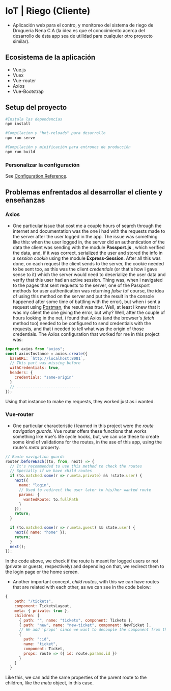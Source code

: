 # IoT | Riego (Cliente)

- Aplicación web para el contro, y monitoreo del sistema de riego de Droguería Nena C.A (la idea es que el conocimiento acerca del desarrollo de ésta app sea de utilidad para cualquier otro proyecto similar).

## Ecosistema de la aplicación

- Vue.js
- Vuex
- Vue-router
- Axios
- Vue-Bootstrap

## Setup del proyecto

```bash
#Instala las dependencias
npm install

#Compilacion y "hot-reloads" para desarrollo
npm run serve

#Compilación y minificación para entronos de producción
npm run build
```

### Personalizar la configuración

See [Configuration Reference](https://cli.vuejs.org/config/).

## Problemas enfrentados al desarrollar el cliente y enseñanzas

### Axios

- One particular issue that cost me a couple hours of search through the internet and documentation was the one i had with the requests made to the server after the user logged in the app. The issue was something like this: when the user logged in, the server did an authentication of the data the client was sending with the module **Passport.js** , which verified the data, and, if it was correct, serialized the user and stored the info in a _session cookie_ using the module **Express-Session**. After all this was done, on each request the client sends to the server, the cookie needed to be sent too, as this was the client _credentials_ (or that's how i gave sense to it) which the server would need to deserialize the user data and verify that this user had an active session. Thing was, when i navigated to the pages that sent requests to the server, one of the Passport methods for user authentication was returning _false_ (of course, the idea of using this method on the server and put the result in the console happened after some time of battling with the error), but when i sent a request using [Postman](www.postman.io), the result was _true_. Well, at least i knew that it was my client the one giving the error, but why? Well, after the couple of hours looking in the net, i found that Axios (and the browser's _fetch_ method too) needed to be configured to send credentials with the requests, and that i needed to tell what was the origin of those credentials. The Axios configuration that worked for me in this project was:

```JavaScript
import axios from "axios";
const axiosInstance = axios.create({
  baseURL: `http://localhost:8081`,
  // This part was missing before
  withCredentials: true,
  headers: {
    credentials: "same-origin"
  }
  // ----------------------------
});
```

Using that instance to make my requests, they worked just as i wanted.

### Vue-router

- One particular characteristic i learned in this project were the _route navigation guards_. Vue router offers these functions that works something like Vue's life cycle hooks, but, we can use these to create some kind of validations for the routes, in the ase of this app, using the route's _meta_ property.

```JavaScript
// Route navigation guards
router.beforeEach((to, from, next) => {
  // It's recommended to use this method to check the routes
  // Specially if we have child routes
  if (to.matched.some(r => r.meta.private) && !state.user) {
    next({
      name: "login",
      // Used to redirect the user later to his/her wanted route
      params: {
        wantedRoute: to.fullPath
      }
    });
    return;
  }

  if (to.matched.some(r => r.meta.guest) && state.user) {
    next({ name: "home" });
    return;
  }
  next();
});
```

In the code above, we check if the route is meant for logged users or not (private or guests, respectively) and depending on that, we redirect them to the login page or the home screen.

- Another important concept, _child routes_, with this we can have routes that are related with each other, as we can see in the code below:

```JavaScript
{
    path: "/tickets",
    component: TicketsLayout,
    meta: { private: true },
    children: [
      { path: "", name: "tickets", component: Tickets },
      { path: "new", name: "new-ticket", component: NewTicket },
      // We add 'props' since we want to decouple the component from the route
      {
        path: ":id",
        name: "ticket",
        component: Ticket,
        props: route => ({ id: route.params.id })
      }
    ]
  }
```

Like this, we can add the same properties of the parent route to the children, like the _meta_ object, in this case.
